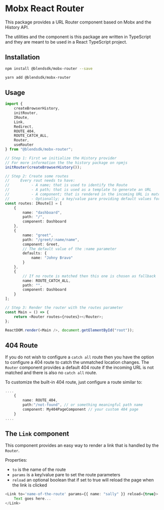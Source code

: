 # Mobx React Router

This package provides a URL Router component based on Mobx and the History API.

The utilities and the component is this package are written in TypeScript and
they are meant to be used in a React TypeScript project.

## Installation

```sh
npm install @blendsdk/mobx-router --save
```

```sh
yarn add @blendsdk/mobx-router
```

## Usage

```ts
import {
    createBrowserHistory,
    initRouter,
    IRoute,
    Link,
    Redirect,
    ROUTE_404,
    ROUTE_CATCH_ALL,
    Router,
    useRouter
} from "@blendsdk/mobx-router";

// Step 1: First we initialize the History provider
// For more information the the history package on npmjs
initRouter(createBrowserHistory());

// Step 2: Create some routes
//     Every rout needs to have:
//          - A name; that is used to identify the Route
//          - A path; that is used as a template to generate an URL
//          - A component; that is rendered in the incoming URL is matched to the path
//          - Optionally; a key/value pare providing default values for the path parameters
const routes: IRoute[] = [
    {
        name: "dashboard",
        path: "/",
        component: Dashboard
    },
    {
        name: "greet",
        path: "/greet/:name/name",
        component: Greet,
        // The default value of the :name parameter
        defaults: {
            name: "Johny Bravo"
        }
    },
    {
        // If no route is matched then this one is chosen as fallback
        name: ROUTE_CATCH_ALL,
        path: "",
        component: Dashboard
    }
];

// Step 3: Render the router with the routes parameter
const Main = () => {
    return <Router routes={routes}></Router>;
};

ReactDOM.render(<Main />, document.getElementById("root"));
```

## 404 Route

If you do not wish to configure a `catch all` route then you have the option to configure a 404
route to catch the unmatched location changes. The `Router` component provides a default 404 route
if the incoming URL is not matched and there is also no `catch all` route.

To customize the built-in 404 route, just configure a route similar to:

```ts
....
    {
        name: ROUTE_404,
        path:"/not-found", // or something meaningful path name
        component: My404PageComponent // your custom 404 page
    }
....
```

## The `Link` component

This component provides an easy way to render a link that is handled by the `Router`.

Properties:

-   `to` is the name of the route
-   `params` is a key/value pare to set the route parameters
-   `reload` an optional boolean that if set to true will reload the page when the link is clicked

```ts
<Link to='name-of-the-route' params={{ name: "sally" }} reload={true}>
    Text goes here...
</Link>
```
